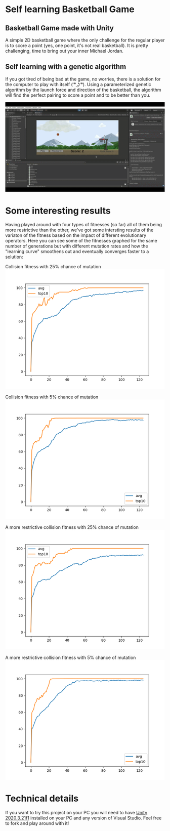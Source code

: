 # Self learning Basketball Game

## Basketball Game made with Unity

A simple 2D basketball game where the only challenge for the regular player is to score a point (yes, one point, it's not real basketball). It is pretty challenging, time to bring out your inner Michael Jordan.

## Self learning with a genetic algorithm

If you got tired of being bad at the game, no worries, there is a solution for the computer to play with itself ( ͡° ͜ʖ ͡°). Using a parameterized genetic algorithm by the launch force and direction of the basketball, the algorithm will find the perfect pairing to score a point and to be better than you.

![](basket.gif)

# Some interesting results

Having played around with four types of fitnesses (so far) all of them being more restrictive than the other, we've got some intersting results of the variaton of the fitness based on the impact of different evolutionary operators. Here you can see some of the fitnesses graphed for the same number of generations but with different mutation rates and how the "learning curve" smoothens out and eventually converges faster to a solution:

Collision fitness with 25% chance of mutation
![](collisionFitness.png)

Collision fitness with 5% chance of mutation
![](collisionFitnessLowerMutation.png)

A more restrictive collision fitness with 25% chance of mutation  
![](positiveCollisionFitness.png)

A more restrictive collision fitness with 5% chance of mutation  
![](positiveCollisionFitnessLowerMutation.png)

# Technical details

If you want to try this project on your PC you will need to have [Unity 2020.3.21f1](https://unity3d.com/get-unity/download?thank-you=update&download_nid=65278&os=Win) installed on your PC and any version of Visual Studio. Feel free to fork and play around with it!
